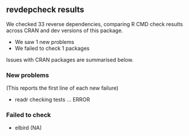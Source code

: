 ## revdepcheck results

We checked 33 reverse dependencies, comparing R CMD check results across CRAN and dev versions of this package.

 * We saw 1 new problems
 * We failed to check 1 packages

Issues with CRAN packages are summarised below.

### New problems
(This reports the first line of each new failure)

* readr
  checking tests ... ERROR

### Failed to check

* elbird (NA)
